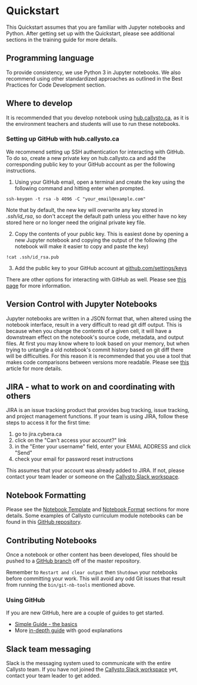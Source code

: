 # Quickstart

This Quickstart assumes that you are familiar with Jupyter notebooks and Python. After getting set up with the Quickstart, please see additional sections in the training guide for more details.

## Programming language
To provide consistency, we use Python 3 in Jupyter notebooks. We also recommend using other standardized approaches as outlined in the Best Practices for Code Development section.

## Where to develop
It is recommended that you develop notebook using [hub.callysto.ca](https://hub.callysto.ca), as it is the environment teachers and students will use to run these notebooks.

### Setting up GitHub with hub.callysto.ca
We recommend setting up SSH authentication for interacting with GitHub. To do so, create a new private key on hub.callysto.ca and add the corresponding public key to your GitHub account as per the following instructions.

1. Using your GitHub email, open a terminal and create the key using the following command and hitting enter when prompted.
```
ssh-keygen -t rsa -b 4096 -C "your_email@example.com"
```
Note that by default, the new key will overwrite any key stored in *.ssh/id_rsa*, so don't accept the default path unless you either have no key stored here or no longer need the original private key file.

2. Copy the contents of your public key. This is easiest done by opening a new Jupyter notebook and copying the output of the following (the notebook will make it easier to copy and paste the key)
```
!cat .ssh/id_rsa.pub
```
3. Add the public key to your GitHub account at [github.com/settings/keys](https://github.com/settings/keys)  

There are other options for interacting with GitHub as well. Please see [this page](https://developer.github.com/v3/guides/managing-deploy-keys/) for more information.

## Version Control with Jupyter Notebooks
Jupyter notebooks are written in a JSON format that, when altered using the notebook interface, result in a very difficult to read git diff output. This is because when you change the contents of a given cell, it will have a downstream effect on the notebook's source code, metadata, and output files. At first you may know where to look based on your memory, but when trying to untangle a old notebook's commit history based on git diff there will be difficulties. For this reason it is recommended that you use a tool that makes code comparisons between versions more readable. Please see [this](https://nextjournal.com/schmudde/how-to-version-control-jupyter) article for more details.

## JIRA - what to work on and coordinating with others
JIRA is an issue tracking product that provides bug tracking, issue tracking, and project management functions. If your team is using JIRA, follow these steps to access it for the first time:  
1. go to jira.cybera.ca  
2. click on the "Can't access your account?" link  
3. in the "Enter your username" field, enter your EMAIL ADDRESS and click "Send"  
4. check your email for password reset instructions

This assumes that your account was already added to JIRA. If not, please contact your team leader or someone on the [Callysto Slack workspace](https://cybera.slack.com).

## Notebook Formatting
Please see the [Notebook Template](notebook_template.md) and [Notebook Format](NotebookFormat.md) sections for more details. Some examples of Callysto curriculum module notebooks can be found in this [GitHub repository](https://github.com/callysto/curriculum-notebooks).

## Contributing Notebooks
Once a notebook or other content has been developed, files should be pushed to a [GitHub branch](https://help.github.com/en/github/collaborating-with-issues-and-pull-requests/creating-and-deleting-branches-within-your-repository) off of the master repository.

Remember to `Restart and clear output` then `Shutdown` your notebooks before committing your work. This will avoid any odd Git issues that result from running the `bin/git-nb-tools` mentioned above.  

### Using GitHub
If you are new GitHub, here are a couple of guides to get started.

* [Simple Guide - the basics](http://rogerdudler.github.io/git-guide/)
* More [in-depth guide](https://www.atlassian.com/git/tutorials/what-is-version-control) with good explanations

## Slack team messaging
Slack is the messaging system used to communicate with the entire Callysto team. If you have not joined the [Callysto Slack workspace](https://cybera.slack.com) yet, contact your team leader to get added.